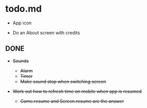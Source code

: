 # todo.md
      
  + App icon
  
  + Do an About screen with credits
      
## DONE
  
  + ~~Sounds~~
      - ~~Alarm~~
      - ~~Timer~~
      - ~~Make sound stop when switching screen~~

  + ~~Work out how to refresh time on mobile when app is resumed~~
      + ~~Game.resume and Screen.resume are the answer~~